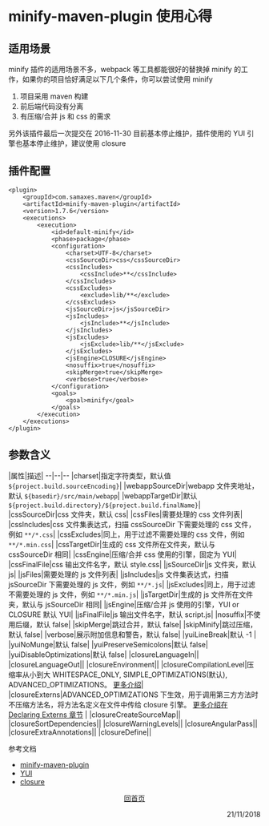 # minify-maven-plugin 使用心得

## 适用场景

minify 插件的适用场景不多，webpack 等工具都能很好的替换掉 minify 的工作，如果你的项目恰好满足以下几个条件，你可以尝试使用 minify

1. 项目采用 maven 构建
1. 前后端代码没有分离
1. 有压缩/合并 js 和 css 的需求

另外该插件最后一次提交在 2016-11-30 目前基本停止维护，插件使用的 YUI 引擎也基本停止维护，建议使用 closure

## 插件配置

```
<plugin>
    <groupId>com.samaxes.maven</groupId>
    <artifactId>minify-maven-plugin</artifactId>
    <version>1.7.6</version>
    <executions>
        <execution>
            <id>default-minify</id>
            <phase>package</phase>
            <configuration>
                <charset>UTF-8</charset>
                <cssSourceDir>css</cssSourceDir>
                <cssIncludes>
                    <cssInclude>**</cssInclude>
                </cssIncludes>
                <cssExcludes>
                    <exclude>lib/**</exclude>
                </cssExcludes>
                <jsSourceDir>js</jsSourceDir>
                <jsIncludes>
                    <jsInclude>**</jsInclude>
                </jsIncludes>
                <jsExcludes>
                    <jsExclude>lib/**</jsExclude>
                </jsExcludes>
                <jsEngine>CLOSURE</jsEngine>
                <nosuffix>true</nosuffix>
                <skipMerge>true</skipMerge>
                <verbose>true</verbose>
            </configuration>
            <goals>
                <goal>minify</goal>
            </goals>
        </execution>
    </executions>
</plugin>
```

## 参数含义

|属性|描述|
--|--|--
|charset|指定字符类型，默认值 `${project.build.sourceEncoding}`|
|webappSourceDir|webapp 文件夹地址，默认 `${basedir}/src/main/webapp`|
|webappTargetDir|默认 `${project.build.directory}/${project.build.finalName}`|
|cssSourceDir|css 文件夹，默认 css|
|cssFiles|需要处理的 css 文件列表|
|cssIncludes|css 文件集表达式，扫描 cssSourceDir 下需要处理的 css 文件，例如 `**/*.css`|
|cssExcludes|同上，用于过滤不需要处理的 css 文件，例如 `**/*.min.css`|
|cssTargetDir|生成的 css 文件所在文件夹，默认与 cssSourceDir 相同|
|cssEngine|压缩/合并 css 使用的引擎，固定为 YUI|
|cssFinalFile|css 输出文件名字，默认 style.css|
|jsSourceDir|js 文件夹，默认 js|
|jsFiles|需要处理的 js 文件列表|
|jsIncludes|js 文件集表达式，扫描 jsSourceDir 下需要处理的 js 文件，例如 `**/*.js`|
|jsExcludes|同上，用于过滤不需要处理的 js 文件，例如 `**/*.min.js`|
|jsTargetDir|生成的 js 文件所在文件夹，默认与 jsSourceDir 相同|
|jsEngine|压缩/合并 js 使用的引擎，YUI or CLOSURE 默认 YUI|
|jsFinalFile|js 输出文件名字，默认 script.js|
|nosuffix|不使用后缀，默认 false|
|skipMerge|跳过合并，默认 false|
|skipMinify|跳过压缩，默认 false|
|verbose|展示附加信息和警告，默认 false|
|yuiLineBreak|默认 -1 |
|yuiNoMunge|默认 false|
|yuiPreserveSemicolons|默认 false|
|yuiDisableOptimizations|默认 false|
|closureLanguageIn||
|closureLanguageOut||
|closureEnvironment||
|closureCompilationLevel|压缩率从小到大 WHITESPACE_ONLY, SIMPLE_OPTIMIZATIONS(默认), ADVANCED_OPTIMIZATIONS。  [更多介绍](https://developers.google.com/closure/compiler/docs/compilation_levels)|
|closureExterns|ADVANCED_OPTIMIZATIONS 下生效，用于调用第三方方法时不压缩方法名，将方法名定义在文件中传给 closure 引擎。 [更多介绍在 Declaring Externs 章节](https://developers.google.com/closure/compiler/docs/api-tutorial3) |
|closureCreateSourceMap||
|closureSortDependencies||
|closureWarningLevels||
|closureAngularPass||
|closureExtraAnnotations||
|closureDefine||

参考文档
+ [minify-maven-plugin](https://github.com/samaxes/minify-maven-plugin)
+ [YUI](https://github.com/yui/yuicompressor)
+ [closure](https://github.com/google/closure-compiler)

<p style="text-align: center"><a href="/">回首页</a></p>
 
<p align="right">21/11/2018</p>